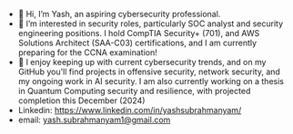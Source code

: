 - 👋 Hi, I’m Yash, an aspiring cybersecurity professional.
- 👀 I’m interested in security roles, particularly SOC analyst and security engineering positions. I hold CompTIA Security+ (701), and AWS Solutions Architect (SAA-C03) certifications, and I am currently preparing for the CCNA examination!
- 🌱 I enjoy keeping up with current cybersecurity trends, and on my GitHub you'll find projects in offensive security, network security, and my ongoing work in AI security. I am also currently working on a thesis in Quantum Computing security and resilience, with projected completion this December (2024)
- Linkedin: https://www.linkedin.com/in/yashsubrahmanyam/
- email: yash.subrahmanyam1@gmail.com

<!---
yashsubrahmanyam/yashsubrahmanyam is a ✨ special ✨ repository because its `README.md` (this file) appears on your GitHub profile.
You can click the Preview link to take a look at your changes.
--->
